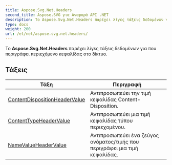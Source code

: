 ```yaml
---
title: Aspose.Svg.Net.Headers
second_title: Aspose.SVG για Αναφορά API .NET
description: Το Aspose.Svg.Net.Headers παρέχει λίγες τάξεις δεδομένων για που περιγράφει περιεχόμενο κεφαλίδας στο δίκτυο.
type: docs
weight: 200
url: /el/net/aspose.svg.net.headers/
---
```

Το **Aspose.Svg.Net.Headers** παρέχει λίγες τάξεις δεδομένων για που περιγράφει περιεχόμενο κεφαλίδας στο δίκτυο.

## Τάξεις

| Τάξη | Περιγραφή |
| --- | --- |
| [ContentDispositionHeaderValue](./contentdispositionheadervalue/) | Αντιπροσωπεύει την τιμή κεφαλίδας Content-Disposition. |
| [ContentTypeHeaderValue](./contenttypeheadervalue/) | Αντιπροσωπεύει μια τιμή κεφαλίδας τύπου περιεχομένου. |
| [NameValueHeaderValue](./namevalueheadervalue/) | Αντιπροσωπεύει ένα ζεύγος ονόματος/τιμής που περιγράφει μια τιμή κεφαλίδας. |


